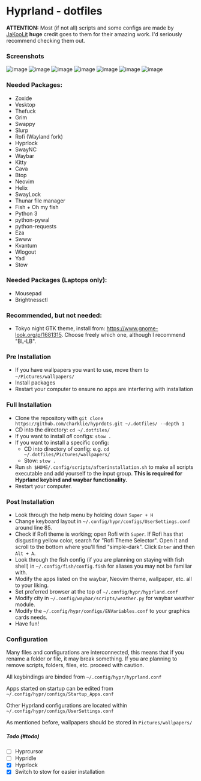 # Hyprland - dotfiles
**ATTENTION:** Most (if not all) scripts and some configs are made by [JaKooLit](https://github.com/JaKooLit) **huge** credit goes to them for their amazing work. I'd seriously recommend checking them out.

### Screenshots
![image](https://github.com/charklie/hyprdots/assets/157241212/3557494d-f83f-4b2a-9963-8eb740e3543e)
![image](https://github.com/charklie/hyprdots/assets/157241212/bde6d3a0-d2f9-42a1-9fe7-7738c85a0e5c)
![image](https://github.com/charklie/hyprdots/assets/157241212/d1590cfd-0a8a-4658-8638-cc79fe89aab2)
![image](https://github.com/charklie/hyprdots/assets/157241212/9a671fca-95d2-4b32-b1ed-1244c7e247e0)
![image](https://github.com/charklie/hyprdots/assets/157241212/6ef0918d-576d-4b1d-85cc-6f5083ef8902)
![image](https://github.com/charklie/hyprdots/assets/157241212/a060f3ce-cf2a-4ade-a7f5-2cd21cee2d8a)
![image](https://github.com/charklie/hyprdots/assets/157241212/f6015c94-5cc7-4279-a035-74b8ab6ad41c)

### Needed Packages:

- Zoxide
- Vesktop
- Thefuck
- Grim
- Swappy
- Slurp
- Rofi (Wayland fork)
- Hyprlock
- SwayNC
- Waybar
- Kitty
- Cava
- Btop
- Neovim
- Helix
- SwayLock
- Thunar file manager
- Fish + Oh my fish
- Python 3
- python-pywal
- python-requests
- Eza
- Swww
- Kvantum
- Wlogout
- Yad
- Stow

### Needed Packages (Laptops only):

- Mousepad
- Brightnessctl

### Recommended, but not needed:
- Tokyo night GTK theme, install from: https://www.gnome-look.org/p/1681315. Choose freely which one, although I recommend "BL-LB".

### Pre Installation

- If you have wallpapers you want to use, move them to `~/Pictures/wallpapers/`
- Install packages
- Restart your computer to ensure no apps are interfering with installation

### Full Installation 

- Clone the repository with `git clone https://github.com/charklie/hyprdots.git ~/.dotfiles/ --depth 1`
- CD into the directory: `cd ~/.dotfiles/`
- If you want to install *all* configs: `stow .`
- If you want to install a specific config:
    - CD into directory of config: e.g. `cd ~/.dotfiles/Pictures/wallpapers/`
    - Stow: `stow .`
- Run `sh $HOME/.config/scripts/afterinstallation.sh` to make all scripts executable and add yourself to the input group. **This is required for Hyprland keybind and waybar functionality.**
- Restart your computer.

### Post Installation

- Look through the help menu by holding down `Super + H`
- Change keyboard layout in `~/.config/hypr/configs/UserSettings.conf` around line 85.
- Check if Rofi theme is working; open Rofi with `Super`. If Rofi has that disgusting yellow color, search for "Rofi Theme Selector". Open it and scroll to the bottom where you'll find "simple-dark". Click `Enter` and then `Alt + A`.
- Look through the fish config (if you are planning on staying with fish shell) in `~/.config/fish/config.fish` for aliases you may not be familiar with.
- Modify the apps listed on the waybar, Neovim theme, wallpaper, etc. all to your liking.
- Set preferred browser at the top of `~/.config/hypr/hyprland.conf`
- Modify city in `~/.config/waybar/scripts/weather.py` for waybar weather module.
- Modify the `~/.config/hypr/configs/ENVariables.conf` to your graphics cards needs.
- Have fun!

### Configuration 

Many files and configurations are interconnected, this means that if you rename a folder or file, it may break something. If you are planning to remove scripts, folders, files, etc. proceed with caution.

All keybindings are binded from `~/.config/hypr/hyprland.conf`

Apps started on startup can be edited from `~/.config/hypr/configs/Startup_Apps.conf`

Other Hyprland configurations are located within `~/.config/hypr/configs/UserSettings.conf`

As mentioned before, wallpapers should be stored in `Pictures/wallpapers/`

##### Todo (#todo)
- [ ] Hyprcursor
- [ ] Hypridle
- [X] Hyprlock
- [X] Switch to stow for easier installation
